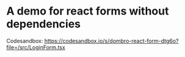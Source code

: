 # A demo for react forms without dependencies

Codesandbox: https://codesandbox.io/s/dombro-react-form-dtg6o?file=/src/LoginForm.tsx